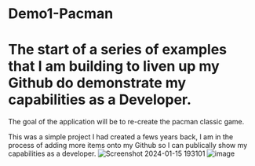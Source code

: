 # Demo1-Pacman


The start of a series of examples that I am building to liven up my Github do demonstrate my capabilities as a Developer. 
=============================================

The goal of the application will be to re-create the pacman classic game. 

This was a simple project I had created a fews years back, I am in the process of adding more items onto my Github so I can publically show my capabilities as a developer.
![Screenshot 2024-01-15 193101](https://github.com/LlamaopNV/Demo1-Pacman/assets/78277878/1e25c4bb-2d27-4d6e-9823-83b1c0c6a74b)
![image](https://github.com/LlamaopNV/Demo1-Pacman/assets/78277878/f3995855-72b6-49d6-ac95-60e898b64bae)

